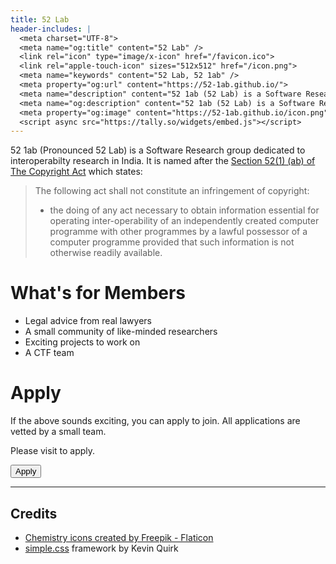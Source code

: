 ```yaml
---
title: 52 Lab
header-includes: |
  <meta charset="UTF-8">
  <meta name="og:title" content="52 Lab" />
  <link rel="icon" type="image/x-icon" href="/favicon.ico">
  <link rel="apple-touch-icon" sizes="512x512" href="/icon.png">
  <meta name="keywords" content="52 Lab, 52 1ab" />
  <meta property="og:url" content="https://52-1ab.github.io/">
  <meta name="description" content="52 1ab (52 Lab) is a Software Research group dedicated to interoperabilty research in India." />
  <meta name="og:description" content="52 1ab (52 Lab) is a Software Research group dedicated to interoperabilty research in India." />
  <meta property="og:image" content="https://52-1ab.github.io/icon.png">
  <script async src="https://tally.so/widgets/embed.js"></script>
---
```

52 1ab (Pronounced 52 Lab) is a Software Research group dedicated to
interoperabilty research in India. It is named after the [Section 52(1)
(ab) of The Copyright Act](https://indiankanoon.org/doc/192487119/) which states:

> The following act shall not constitute an infringement of copyright:
>
> - the doing of any act necessary to obtain information essential for
  operating inter-operability of an independently created computer programme
  with other programmes by a lawful possessor of a computer programme
  provided that such information is not otherwise readily available.

# What's for Members

- Legal advice from real lawyers
- A small community of like-minded researchers
- Exciting projects to work on
- A CTF team

# Apply

If the above sounds exciting, you can apply to join. All applications are
vetted by a small team. 

<noscript>Please visit <a href="https://tally.so/r/3qXAE9"></a></noscript> to apply.

<button data-tally-open="3qXAE9" data-tally-layout="modal" data-tally-width="500">Apply</button>

---

## Credits

- [Chemistry icons created by Freepik - Flaticon](https://www.flaticon.com/free-icons/chemistry)
- [simple.css](https://github.com/kevquirk/simple.css) framework by Kevin Quirk